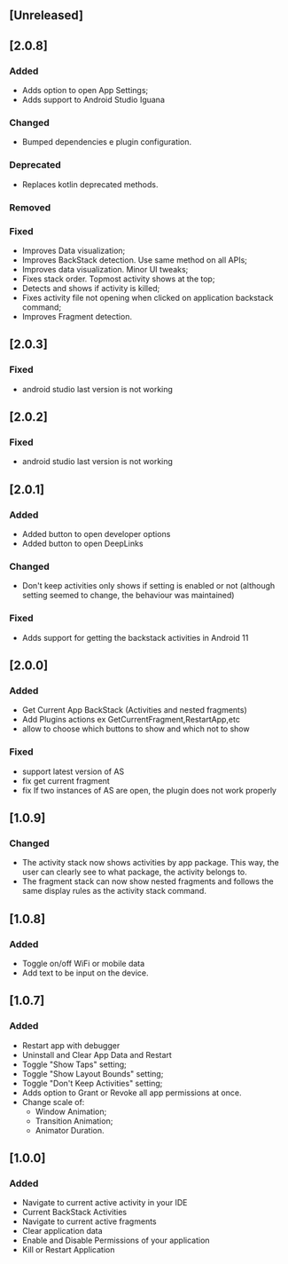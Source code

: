 <!-- Keep a Changelog guide -> https://keepachangelog.com -->

## [Unreleased]

## [2.0.8]
### Added
- Adds option to open App Settings;
- Adds support to Android Studio Iguana

### Changed
- Bumped dependencies e plugin configuration.

### Deprecated
- Replaces kotlin deprecated methods.

### Removed

### Fixed
- Improves Data visualization;
- Improves BackStack detection. Use same method on all APIs;
- Improves data visualization. Minor UI tweaks;
- Fixes stack order. Topmost activity shows at the top;
- Detects and shows if activity is killed;
- Fixes activity file not opening when clicked on application backstack command;
- Improves Fragment detection.

## [2.0.3]
### Fixed
- android studio last version is not working

## [2.0.2]
### Fixed
- android studio last version is not working

## [2.0.1]
### Added
- Added button to open developer options
- Added button to open DeepLinks


### Changed
- Don't keep activities only shows if setting is enabled or not (although setting seemed to change, the behaviour was maintained)


### Fixed
- Adds support for getting the backstack activities in Android 11

## [2.0.0]
### Added
- Get Current App BackStack (Activities and nested fragments)
- Add Plugins actions ex GetCurrentFragment,RestartApp,etc
- allow to choose which buttons to show and which not to show


### Fixed
- support latest version of AS
- fix get current fragment
- fix If two instances of AS are open, the plugin does not work properly

## [1.0.9]
### Changed
- The activity stack now shows activities by app package. This way, the user can clearly see to what package, the activity belongs to.
- The fragment stack can now show nested fragments and follows the same display rules as the activity stack command.

## [1.0.8]
### Added
- Toggle on/off WiFi or mobile data
- Add text to be input on the device.

## [1.0.7]
### Added
- Restart app with debugger 
- Uninstall and Clear App Data and Restart
- Toggle "Show Taps" setting;
- Toggle "Show Layout Bounds" setting;
- Toggle "Don't Keep Activities" setting;
- Adds option to Grant or Revoke all app permissions at once.
- Change scale of:
    - Window Animation;
    - Transition Animation;
    - Animator Duration.

## [1.0.0]
### Added
- Navigate to current active activity in your IDE
- Current BackStack Activities
- Navigate to current active fragments
- Clear application data
- Enable and Disable Permissions of your application
- Kill or Restart Application
